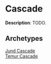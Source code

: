 <!-- This page is automatically generated by Myr: do not update it manually. Changes directly applied here will be lost. -->
# Cascade

**Description**: TODO.

## **Archetypes**

[Jund Cascade](../archetypes/Jund%20Cascade.html)  
[Temur Cascade](../archetypes/Temur%20Cascade.html)  

